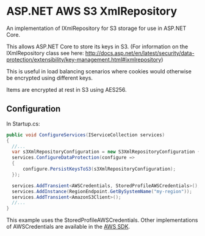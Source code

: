 # ASP.NET AWS S3 XmlRepository
An implementation of IXmlRepository for S3 storage for use in ASP.NET Core.

This allows ASP.NET Core to store its keys in S3. (For information on the IXmlRepository class see here: http://docs.asp.net/en/latest/security/data-protection/extensibility/key-management.html#ixmlrepository)

This is useful in load balancing scenarios where cookies would otherwise be encrypted using different keys.

Items are encrypted at rest in S3 using AES256.

## Configuration
In Startup.cs:
```csharp
public void ConfigureServices(IServiceCollection services)
{
  //...
  var s3XmlRepositoryConfiguration = new S3XmlRepositoryConfiguration { BucketName = "my-secure-bucket" };
  services.ConfigureDataProtection(configure =>
  {
      configure.PersistKeysToS3(s3XmlRepositoryConfiguration);
  });

  services.AddTransient<AWSCredentials, StoredProfileAWSCredentials>();
  services.AddInstance(RegionEndpoint.GetBySystemName("my-region"));
  services.AddTransient<AmazonS3Client>();
  //...
}
```
This example uses the StoredProfileAWSCredentials. Other implementations of AWSCredentials are available in the [AWS SDK](https://aws.amazon.com/sdk-for-net/).

